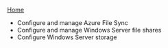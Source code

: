 
[Home](../README.md)

- Configure and manage Azure File Sync
- Configure and manage Windows Server file shares
- Configure Windows Server storage
